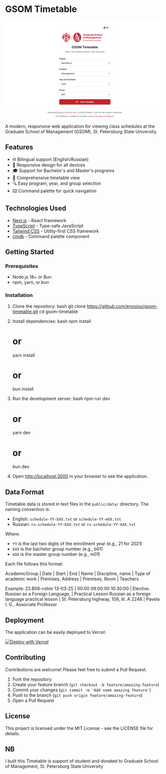 # GSOM Timetable

![GSOM Timetable](public/og-imagee.png)

A modern, responsive web application for viewing class schedules at the Graduate School of Management (GSOM), St. Petersburg State University.

## Features

- 🌐 Bilingual support (English/Russian)
- 📱 Responsive design for all devices
- 🎓 Support for Bachelor's and Master's programs
- 📅 Comprehensive timetable view
- 🔍 Easy program, year, and group selection
- ⌨️ Command palette for quick navigation

## Technologies Used

- [Next.js](https://nextjs.org/) - React framework
- [TypeScript](https://www.typescriptlang.org/) - Type-safe JavaScript
- [Tailwind CSS](https://tailwindcss.com/) - Utility-first CSS framework
- [cmdk](https://cmdk.paco.me/) - Command palette component

## Getting Started

### Prerequisites

- Node.js 18+ or Bun
- npm, yarn, or bun

### Installation

1. Clone the repository:
   bash
   git clone https://github.com/enyojoo/gsom-timetable.git
   cd gsom-timetable
   

2. Install dependencies:
   bash
   npm install
   # or
   yarn install
   # or
   bun install
   

3. Run the development server:
   bash
   npm run dev
   # or
   yarn dev
   # or
   bun dev
   

4. Open [http://localhost:3000](http://localhost:3000) in your browser to see the application.

## Data Format

Timetable data is stored in text files in the `public/data/` directory. The naming convention is:

- English: `schedule-YY-bXX.txt` or `schedule-YY-mXX.txt`
- Russian: `ru-schedule-YY-bXX.txt` or `ru-schedule-YY-mXX.txt`

Where:
- `YY` is the last two digits of the enrollment year (e.g., 21 for 2021)
- `bXX` is the bachelor group number (e.g., b01)
- `mXX` is the master group number (e.g., m01)

Each file follows this format:

AcademicGroup | Date	| Start |	End	| Name	| Discipline, name	| Type of academic work  |	Premises, Address	| Premises, Room	| Teachers

Example: 23.B06-vshm	13-03-25 |  00:00	09:00:00	10:30:00 |	Elective. Russian as a Foreign Language, | Practical Lesson	 Russian as a foreign language	practical lesson |	St. Petersburg highway, 109, lit. A	2248	| Pavela I. G., Associate Professor



## Deployment

The application can be easily deployed to Vercel:

[![Deploy with Vercel](https://vercel.com/button)](https://vercel.com/new/clone?repository-url=https%3A%2F%2Fgithub.com%2Fyourusername%2Fgsom-timetable)

## Contributing

Contributions are welcome! Please feel free to submit a Pull Request.

1. Fork the repository
2. Create your feature branch (`git checkout -b feature/amazing-feature`)
3. Commit your changes (`git commit -m 'Add some amazing feature'`)
4. Push to the branch (`git push origin feature/amazing-feature`)
5. Open a Pull Request

## License

This project is licensed under the MIT License - see the LICENSE file for details.

## NB
I built this Timetable is support of student and donated to Graduate School of Management, St. Petersburg State University
